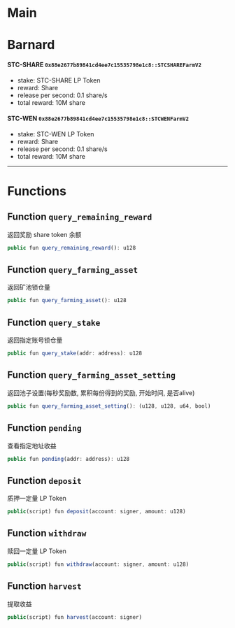 # Main

# Barnard

#### STC-SHARE `0x88e2677b89841cd4ee7c15535798e1c8::STCSHAREFarmV2`

* stake: STC-SHARE LP Token
* reward: Share
* release per second: 0.1 share/s
* total reward: 10M share 

#### STC-WEN `0x88e2677b89841cd4ee7c15535798e1c8::STCWENFarmV2`

* stake: STC-WEN LP Token
* reward: Share
* release per second: 0.1 share/s
* total reward: 10M share 

---

# Functions

## Function `query_remaining_reward`
返回奖励 share token 余额

```js
public fun query_remaining_reward(): u128
```

## Function `query_farming_asset`
返回矿池锁仓量

```js
public fun query_farming_asset(): u128
```

## Function `query_stake`
返回指定账号锁仓量

```js
public fun query_stake(addr: address): u128
```

## Function `query_farming_asset_setting`
返回池子设置(每秒奖励数, 累积每份得到的奖励, 开始时间, 是否alive)

```js
public fun query_farming_asset_setting(): (u128, u128, u64, bool)
```

## Function `pending`
查看指定地址收益

```js
public fun pending(addr: address): u128
```

## Function `deposit`
质押一定量 LP Token

```js
public(script) fun deposit(account: signer, amount: u128)
```

## Function `withdraw`
赎回一定量 LP Token

```js
public(script) fun withdraw(account: signer, amount: u128)
```

## Function `harvest`
提取收益

```js
public(script) fun harvest(account: signer)
```
